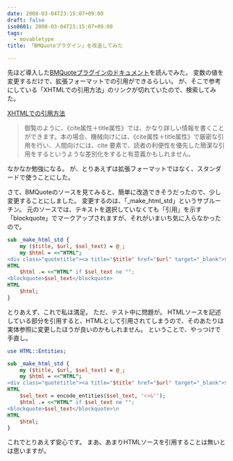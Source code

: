 ```yaml
---
date: 2008-03-04T23:15:07+09:00
draft: false
iso8601: 2008-03-04T23:15:07+09:00
tags:
  - movabletype
title: 「BMQuoteプラグイン」を改造してみた

---
```


先ほど導入した<a title="BMQuoteプラグイン" href="http://labs.m-logic.jp/plugins/mt-bmquote/docs/mt-bmquote.html">BMQuoteプラグインのドキュメント</a>を読んでみた。
変数の値を変更するだけで、拡張フォーマットでの引用ができるらしい。
が、そこで参考にしている「XHTMLでの引用方法」のリンクが切れていたので、検索してみた。

<div class="quotetitle"><a title="XHTMLでの引用方法" href="http://www.nagaitosiya.com/c/quotation.html">XHTMLでの引用方法</a></div>
<blockquote>御覧のように、《cite属性＋title属性》では、かなり詳しい情報を書くことができます。本の場合、機械向けには、《cite属性＋title属性》で厳密な引用を行い、人間向けには、cite 要素で、読者の利便性を優先した簡潔な引用をするというような差別化をすると有意義かもしれません。</blockquote>

なかなか勉強になる。
が、とりあえずは拡張フォーマットではなく、スタンダードで使うことにした。

さて、BMQuoteのソースを見てみると、簡単に改造できそうだったので、少し変更することにしました。
変更するのは、「\_make_html_std」というサブルーチン。
元のソースでは、テキストを選択していなくても「引用」を示す「blockquote」でマークアップされますが、それがいまいち気に入らなかったので。

```perl
sub _make_html_std {
    my ($title, $url, $sel_text) = @_;
    my $html = <<"HTML";
<div class="quotetitle"><a title="$title" href="$url" target="_blank">$title</a></div>
HTML
    $html .= <<"HTML" if $sel_text ne "";
<blockquote>$sel_text</blockquote>
HTML
    $html;
}
```

とりあえず、これで私は満足。
ただ、テスト中に問題が。
HTMLソースを記述している部分を引用すると、HTMLとして引用されてしまうので、そのあたりは実体参照に変更したほうが良いのかもしれません。
ということで、やっつけで手直し。

```perl
use HTML::Entities;

sub _make_html_std {
    my ($title, $url, $sel_text) = @_;
    my $html = <<"HTML";
<div class="quotetitle"><a title="$title" href="$url" target="_blank">$title</a></div>\n
HTML
    $sel_text = encode_entities($sel_text, '<>&"');
    $html .= <<"HTML" if $sel_text ne "";
<blockquote>$sel_text</blockquote>\n
HTML
    $html;
}
```

これでとりあえず安心です。
まあ、あまりHTMLソースを引用することは無いとは思いますが&#133;。
